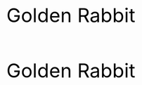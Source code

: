<!-- xlink 네임스페이스를 사용해 벡터 이미지를 jsx 내부에 잘못 작성 -->
<svg viewBox="0 0 160 40" xmlns="http://www.w3.org/2000/svg">
  <a xlink:href="https://goldenrabbit.co.kr/">
    <text x="10" y="25">Golden Rabbit</text>
  </a>
</svg>

<!-- 올바르게 작성 -->
<svg viewBox="0 0 160 40" xmlns="http://www.w3.org/2000/svg">
  <a xlinkHref="https://goldenrabbit.co.kr/">
    <text x="10" y="25">Golden Rabbit</text>
  </a>
</svg>

